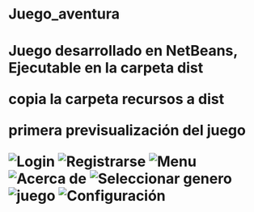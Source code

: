 <h1>Juego_aventura<h1>
	<p>Juego desarrollado en NetBeans, Ejecutable en la carpeta dist</p>
	<p>copia la carpeta recursos a dist</p>
  <p>primera previsualización del juego<p>

<img src="https://i.ibb.co/z8PrNhq/Captura-de-Pantalla-2020-06-05-a-la-s-2-03-07.png" alt="Login">  
<img src="https://i.ibb.co/5RxD6Cz/Captura-de-Pantalla-2020-06-05-a-la-s-2-03-23.png" alt="Registrarse">  
<img src="https://i.ibb.co/mtf31mg/Captura-de-Pantalla-2020-06-05-a-la-s-2-22-18.png" alt="Menu">
<img src="https://i.ibb.co/VxMNHFF/Captura-de-Pantalla-2020-06-05-a-la-s-2-22-28.png" alt="Acerca de">  
<img src="https://i.ibb.co/F554qhh/Captura-de-Pantalla-2020-06-05-a-la-s-2-22-39.png" alt="Seleccionar genero">
<img src="https://i.ibb.co/MgyBxG2/Captura-de-Pantalla-2020-06-05-a-la-s-2-22-47.png" alt="juego">
<img src="https://i.ibb.co/tpn3bZk/Captura-de-Pantalla-2020-06-05-a-la-s-2-22-55.png" alt="Configuración">
<!--<img src="" alt=""> -->
